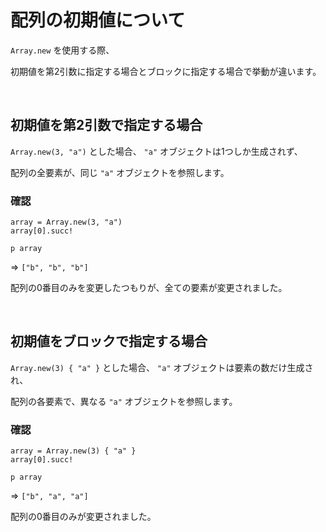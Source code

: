 # 配列の初期値について

`Array.new` を使用する際、

初期値を第2引数に指定する場合とブロックに指定する場合で挙動が違います。

<br>

## 初期値を第2引数で指定する場合

`Array.new(3, "a")` とした場合、 `"a"` オブジェクトは1つしか生成されず、

配列の全要素が、同じ `"a"` オブジェクトを参照します。

### 確認

```
array = Array.new(3, "a")
array[0].succ!

p array
```

⇒ `["b", "b", "b"]`

配列の0番目のみを変更したつもりが、全ての要素が変更されました。

<br>

## 初期値をブロックで指定する場合

`Array.new(3) { "a" }` とした場合、 `"a"` オブジェクトは要素の数だけ生成され、

配列の各要素で、異なる `"a"` オブジェクトを参照します。

### 確認

```
array = Array.new(3) { "a" }
array[0].succ!

p array
```

⇒ `["b", "a", "a"]`

配列の0番目のみが変更されました。
